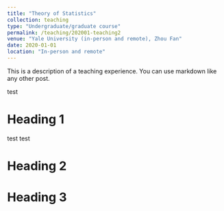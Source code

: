 ```yaml
---
title: "Theory of Statistics"
collection: teaching
type: "Undergraduate/graduate course"
permalink: /teaching/202001-teaching2
venue: "Yale University (in-person and remote), Zhou Fan"
date: 2020-01-01
location: "In-person and remote"
---
```


This is a description of a teaching experience. You can use markdown like any other post.

test

Heading 1
======

test test 

Heading 2
======

Heading 3
======
